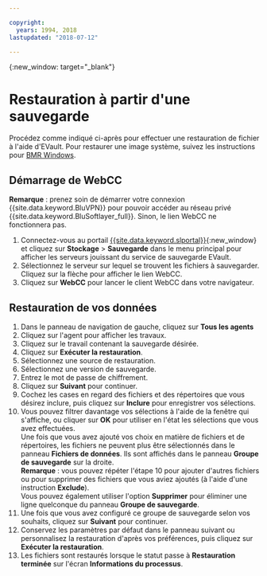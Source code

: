 ```yaml
---

copyright:
  years: 1994, 2018
lastupdated: "2018-07-12"

---
```

{:new_window: target="_blank"}

# Restauration à partir d'une sauvegarde

Procédez comme indiqué ci-après pour effectuer une restauration de fichier à l'aide d'EVault. Pour restaurer une image système, suivez les instructions pour [BMR Windows](restoring-evault-bmr-system-volume-image.html).

## Démarrage de WebCC

**Remarque** : prenez soin de démarrer votre connexion {{site.data.keyword.BluVPN}} pour pouvoir accéder au réseau privé {{site.data.keyword.BluSoftlayer_full}}. Sinon, le lien WebCC ne fonctionnera pas. 

1. Connectez-vous au portail [{{site.data.keyword.slportal}}](https://control.softlayer.com/){:new_window} et cliquez sur **Stockage** > **Sauvegarde** dans le menu principal pour afficher les serveurs jouissant du service de sauvegarde EVault.
2. Sélectionnez le serveur sur lequel se trouvent les fichiers à sauvegarder. Cliquez sur la flèche pour afficher le lien WebCC.
3. Cliquez sur **WebCC** pour lancer le client WebCC dans votre navigateur.

## Restauration de vos données

1. Dans le panneau de navigation de gauche, cliquez sur **Tous les agents**
2. Cliquez sur l'agent pour afficher les travaux.
3. Cliquez sur le travail contenant la sauvegarde désirée.
4. Cliquez sur **Exécuter la restauration**.
5. Sélectionnez une source de restauration.
6. Sélectionnez une version de sauvegarde. 
7. Entrez le mot de passe de chiffrement.
8. Cliquez sur **Suivant** pour continuer.
9. Cochez les cases en regard des fichiers et des répertoires que vous désirez inclure, puis cliquez sur **Inclure** pour enregistrer vos sélections.
10. Vous pouvez filtrer davantage vos sélections à l'aide de la fenêtre qui s'affiche, ou cliquer sur **OK** pour utiliser en l'état les sélections que vous avez effectuées. <br/>
Une fois que vous avez ajouté vos choix en matière de fichiers et de répertoires, les fichiers ne peuvent plus être sélectionnés dans le panneau **Fichiers de données**. Ils sont affichés dans le panneau **Groupe de sauvegarde** sur la droite. <br/>**Remarque** : vous pouvez répéter l'étape 10 pour ajouter d'autres fichiers ou pour supprimer des fichiers que vous aviez ajoutés (à l'aide d'une instruction **Exclude**). <br/>Vous pouvez également utiliser l'option **Supprimer** pour éliminer une ligne quelconque du panneau **Groupe de sauvegarde**.
11. Une fois que vous avez configuré ce groupe de sauvegarde selon vos souhaits, cliquez sur **Suivant** pour continuer.
12. Conservez les paramètres par défaut dans le panneau suivant ou personnalisez la restauration d'après vos préférences, puis cliquez sur **Exécuter la restauration**.
13. Les fichiers sont restaurés lorsque le statut passe à **Restauration terminée** sur l'écran **Informations du processus**.
